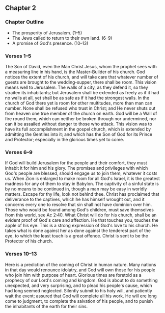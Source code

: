 ## Chapter 2

### Chapter Outline

- The prosperity of Jerusalem. (1–5)
- The Jews called to return to their own land. (6–9)
- A promise of God's presence. (10–13)

### Verses 1–5

The Son of David, even the Man Christ Jesus, whom the prophet sees with a measuring line in his hand, is the Master-Builder of his church. God notices the extent of his church, and will take care that whatever number of guests are brought to the wedding-supper, there shall be room. This vision means well to Jerusalem. The walls of a city, as they defend it, so they straiten its inhabitants; but Jerusalem shall be extended as freely as if it had no walls at all, yet shall be as safe as if it had the strongest walls. In the church of God there yet is room for other multitudes, more than man can number. None shall be refused who trust in Christ; and He never shuts out from heaven one true member of the church on earth. God will be a Wall of fire round them, which can neither be broken through nor undermined, nor can it be assailed without danger to those who attack. This vision was to have its full accomplishment in the gospel church, which is extended by admitting the Gentiles into it; and which has the Son of God for its Prince and Protector; especially in the glorious times yet to come.

### Verses 6–9

If God will build Jerusalem for the people and their comfort, they must inhabit it for him and his glory. The promises and privileges with which God's people are blessed, should engage us to join them, whatever it costs us. When Zion is enlarged to make room for all God's Israel, it is the greatest madness for any of them to stay in Babylon. The captivity of a sinful state is by no means to be continued in, though a man may be easy in worldly matters. Escape for thy life, look not behind thee. Christ has proclaimed that deliverance to the captives, which he has himself wrought out, and it concerns every one to resolve that sin shall not have dominion over him. Those who would be found among God's children, must save themselves from this world, see Ac 2:40. What Christ will do for his church, shall be an evident proof of God's care and affection. He that touches you, touches the apple of his eye. This is a strong expression of God's love to his church. He takes what is done against her as done against the tenderest part of the eye, to which the least touch is a great offence. Christ is sent to be the Protector of his church.

### Verses 10–13

Here is a prediction of the coming of Christ in human nature. Many nations in that day would renounce idolatry, and God will own those for his people who join him with purpose of heart. Glorious times are foretold as a prophecy of our Lord's coming and kingdom. God is about to do something unexpected, and very surprising, and to plead his people's cause, which had long seemed neglected. Silently submit to his holy will, and patiently wait the event; assured that God will complete all his work. He will ere long come to judgment, to complete the salvation of his people, and to punish the inhabitants of the earth for their sins.

